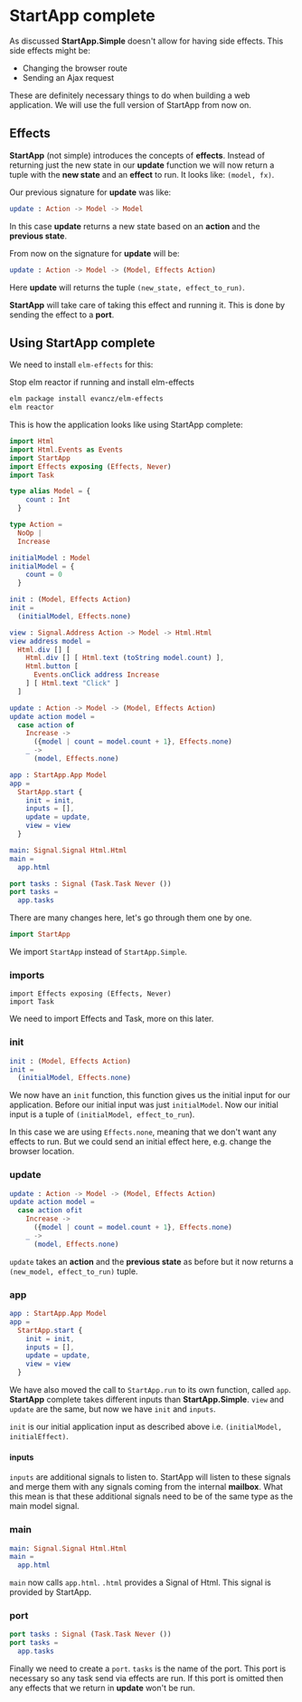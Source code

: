 # StartApp complete

As discussed __StartApp.Simple__ doesn't allow for having side effects. This side effects might be:

- Changing the browser route
- Sending an Ajax request

These are definitely necessary things to do when building a web application. We will use the full version of StartApp from now on.

## Effects

__StartApp__ (not simple) introduces the concepts of __effects__. Instead of returning just the new state in our __update__ function we will now return a tuple with the __new state__ and an __effect__ to run. It looks like: `(model, fx)`.

Our previous signature for __update__ was like:

```elm
update : Action -> Model -> Model
```
In this case __update__ returns a new state based on an __action__ and the __previous state__.

From now on the signature for __update__ will be:

```elm
update : Action -> Model -> (Model, Effects Action)
```

Here __update__ will returns the tuple `(new_state, effect_to_run)`.

__StartApp__ will take care of taking this effect and running it. This is done by sending the effect to a __port__.

## Using StartApp complete

We need to install `elm-effects` for this: 

Stop elm reactor if running and install elm-effects

```bash
elm package install evancz/elm-effects
elm reactor
```

This is how the application looks like using StartApp complete:

```elm
import Html
import Html.Events as Events
import StartApp
import Effects exposing (Effects, Never)
import Task

type alias Model = {
    count : Int
  }

type Action =
  NoOp |
  Increase

initialModel : Model
initialModel = {
    count = 0
  }

init : (Model, Effects Action)
init =
  (initialModel, Effects.none)

view : Signal.Address Action -> Model -> Html.Html
view address model =
  Html.div [] [
    Html.div [] [ Html.text (toString model.count) ],
    Html.button [
      Events.onClick address Increase
    ] [ Html.text "Click" ]
  ]

update : Action -> Model -> (Model, Effects Action)
update action model =
  case action of
    Increase ->
      ({model | count = model.count + 1}, Effects.none)
    _ ->
      (model, Effects.none)

app : StartApp.App Model
app = 
  StartApp.start {
    init = init,
    inputs = [],
    update = update,
    view = view
  }

main: Signal.Signal Html.Html
main =
  app.html

port tasks : Signal (Task.Task Never ())
port tasks =
  app.tasks
```

There are many changes here, let's go through them one by one.

```elm
import StartApp
```

We import `StartApp` instead of `StartApp.Simple`.


### imports

```
import Effects exposing (Effects, Never)
import Task
```

We need to import Effects and Task, more on this later.

### init

```elm
init : (Model, Effects Action)
init =
  (initialModel, Effects.none)
```

We now have an `init` function, this function gives us the initial input for our application. Before our initial input was just `initialModel`. Now our initial input is a tuple of `(initialModel, effect_to_run`).

In this case we are using `Effects.none`, meaning that we don't want any effects to run. But we could send an initial effect here, e.g. change the browser location.

### update

```elm
update : Action -> Model -> (Model, Effects Action)
update action model =
  case action ofit
    Increase ->
      ({model | count = model.count + 1}, Effects.none)
    _ ->
      (model, Effects.none)
```

`update` takes an __action__ and the __previous state__ as before but it now returns a `(new_model, effect_to_run)` tuple.

### app

```elm
app : StartApp.App Model
app = 
  StartApp.start {
    init = init,
    inputs = [],
    update = update,
    view = view
  }
```

We have also moved the call to `StartApp.run` to its own function, called `app`. __StartApp__ complete takes different inputs than __StartApp.Simple__. `view` and `update` are the same, but now we have `init` and `inputs`.

`init` is our initial application input as described above i.e. `(initialModel, initialEffect)`.

#### inputs

`inputs` are additional signals to listen to. StartApp will listen to these signals and merge them with any signals coming from the internal __mailbox__. What this mean is that these additional signals need to be of the same type as the main model signal.

### main

```elm
main: Signal.Signal Html.Html
main =
  app.html
```

`main` now calls `app.html`. `.html` provides a Signal of Html. This signal is provided by StartApp.

### port

```elm
port tasks : Signal (Task.Task Never ())
port tasks =
  app.tasks
```

Finally we need to create a `port`. `tasks` is the name of the port. This port is necessary so any task send via effects are run. If this port is omitted then any effects that we return in __update__ won't be run.